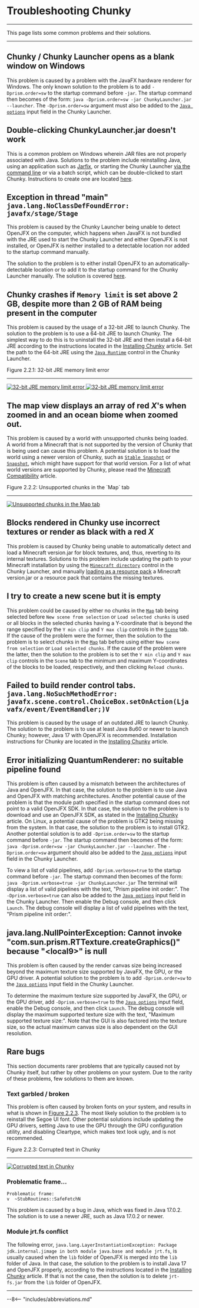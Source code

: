 # Troubleshooting Chunky

---

This page lists some common problems and their solutions.

---

## Chunky / Chunky Launcher opens as a blank window on Windows

This problem is caused by a problem with the JavaFX hardware renderer for Windows. The only known solution to the problem is to add `-Dprism.order=sw` to the startup command before `-jar`. The startup command then becomes of the form: `java -Dprism.order=sw -jar ChunkyLauncher.jar --launcher`. The `-Dprism.order=sw` argument must also be added to the [`Java options`](../../getting_started/configuring_chunky_launcher/#controls) input field in the Chunky Launcher.


## Double-clicking ChunkyLauncher.jar doesn't work

This is a common problem on Windows wherein JAR files are not properly associated with Java. Solutions to the problem include reinstalling Java, using an application such as <a href="https://johann.loefflmann.net/en/software/jarfix/index.html" target="_blank">Jarfix</a>, or starting the Chunky Launcher [via the command line](../../getting_started/installing_chunky#windows) or via a batch script, which can be double-clicked to start Chunky. Instructions to create one are located [here](../faq#how-do-i-pin-chunky-to-the-taskbar-create-shortcuts).


## Exception in thread "main" `java.lang.NoClassDefFoundError: javafx/stage/Stage`

This problem is caused by the Chunky Launcher being unable to detect OpenJFX on the computer, which happens when JavaFX is not bundled with the JRE used to start the Chunky Launcher and either OpenJFX is not installed, or OpenJFX is neither installed to a detectable location nor added to the startup command manually.

The solution to the problem is to either install OpenJFX to an automatically-detectable location or to add it to the startup command for the Chunky Launcher manually. The solution is covered [here](../../getting_started/installing_chunky#troubleshooting).


## Chunky crashes if `Memory limit` is set above 2 GB, despite more than 2 GB of RAM being present in the computer

This problem is caused by the usage of a 32-bit JRE to launch Chunky. The solution to the problem is to use a 64-bit JRE to launch Chunky. The simplest way to do this is to uninstall the 32-bit JRE and then install a 64-bit JRE according to the instructions located in the [Installing Chunky](../../getting_started/installing_chunky) article. Set the path to the 64-bit JRE using the [`Java Runtime`](../../getting_started/configuring_chunky_launcher#controls) control in the Chunky Launcher.

<div class="figure" id="figure-2-2-1">
  <p class="figure">
  Figure 2.2.1: 32-bit JRE memory limit error
  </p>
  <hr>
  <a href="../../img/support/heapsize_win32.png">
  <img class="figure" src="../../img/support/heapsize_win32.png" alt="32-bit JRE memory limit error">
  </a>
  <a href="../../img/support/heapsize_win32_console.png">
  <img class="figure" src="../../img/support/heapsize_win32_console.png" alt="32-bit JRE memory limit error">
  </a>
</div>


## The map view displays an array of red *X*'s when zoomed in and an ocean biome when zoomed out.

This problem is caused by a world with unsupported chunks being loaded. A world from a Minecraft that is not supported by the version of Chunky that is being used can cause this problem. A potential solution is to load the world using a newer version of Chunky, such as [`Stable Snapshot`](../../getting_started/configuring_chunky_launcher#controls) or [`Snapshot`](../..getting_started/configuring_chunky_launcher#controls), which might have support for that world version. For a list of what world versions are supported by Chunky, please read the [Minecraft Compatibility](../minecraft_compatibility) article.

<div class="figure" id="figure-2-2-2">
  <p class="figure">
  Figure 2.2.2: Unsupported chunks in the `Map` tab
  </p>
  <hr>
  <a href="../../img/support/unsupported_chunks_map_view.png">
  <img class="figure" src="../../img/support/unsupported_chunks_map_view.png" alt="Unsupported chunks in the Map tab">
  </a>
</div>


## Blocks rendered in Chunky use incorrect textures or render as black with a red *X*

This problem is caused by Chunky being unable to automatically detect and load a Minecraft version.jar for block textures, and, thus, reverting to its internal textures. Solutions to this problem include updating the path to your Minecraft installation by using the [`Minecraft directory`](../../getting_started/configuring_chunky_launcher#controls) control in the Chunky Launcher, and manually [loading as a resource pack](../faq#how-do-i-correctly-add-resource-packs) a Minecraft version.jar or a resource pack that contains the missing textures.


## I try to create a new scene but it is empty

This problem could be caused by either no chunks in the [`Map`](../../reference/user_interface/map) tab being selected before `New scene from selection` or `Load selected chunks` is used or all blocks in the selected chunks having a Y-coordinate that is beyond the range specified by the `Y min clip` and `Y max clip` controls in the [`Scene`](../../reference/user_interface/render_controls/scene) tab. If the cause of the problem were the former, then the solution to the problem is to select chunks in the [`Map`](../../reference/user_interface/map) tab before using either `New scene from selection` or `Load selected chunks`. If the cause of the problem were the latter, then the solution to the problem is to set the `Y min clip` and `Y max clip` controls in the `Scene` tab to the minimum and maximum Y-coordinates of the blocks to be loaded, respectively, and then clicking `Reload chunks`.


## Failed to build render control tabs. `java.lang.NoSuchMethodError: javafx.scene.control.ChoiceBox.setOnAction(Ljavafx/event/EventHandler;)V`

This problem is caused by the usage of an outdated JRE to launch Chunky. The solution to the problem is to use at least Java 8u60 or newer to launch Chunky; however, Java 17 with OpenJFX is recommended. Installation instructions for Chunky are located in the [Installing Chunky](../../getting_started/installing_chunky) article.


## Error initializing QuantumRenderer: no suitable pipeline found

This problem is often caused by a mismatch between the architectures of Java and OpenJFX. In that case, the solution to the problem is to use Java and OpenJFX with matching architectures. Another potential cause of the problem is that the module path specified in the startup command does not point to a valid OpenJFX SDK. In that case, the solution to the problem is to download and use an OpenJFX SDK, as stated in the [Installing Chunky](../../getting_started/installing_chunky) article. On Linux, a potential cause of the problem is GTK2 being missing from the system. In that case, the solution to the problem is to install GTK2. Another potential solution is to add `-Dprism.order=sw` to the startup command before `-jar`. The startup command then becomes of the form: `java -Dprism.order=sw -jar ChunkyLauncher.jar --launcher`. The `-Dprism.order=sw` argument should also be added to the [`Java options`](../../getting_started/configuring_chunky_launcher/#controls) input field in the Chunky Launcher.

To view a list of valid pipelines, add `-Dprism.verbose=true` to the startup command before `-jar`. The startup command then becomes of the form: `java -Dprism.verbose=true -jar ChunkyLauncher.jar` The terminal will display a list of valid pipelines with the text, "Prism pipeline init order:". The `-Dprism.verbose=true` can also be added to the [`Java options`](../../getting_started/configuring_chunky_launcher/#controls) input field in the Chunky Launcher. Then enable the Debug console, and then click `Launch`. The debug console will display a list of valid pipelines with the text, "Prism pipeline init order:".


## java.lang.NullPointerException: Cannot invoke "com.sun.prism.RTTexture.createGraphics()" because "&lt;local9&gt;" is null

This problem is often caused by the render canvas size being increased beyond the maximum texture size supported by JavaFX, the GPU, or the GPU driver. A potential solution to the problem is to add `-Dprism.order=sw` to the [`Java options`](../../getting_started/configuring_chunky_launcher/#controls) input field in the Chunky Launcher.

To determine the maximum texture size supported by JavaFX, the GPU, or the GPU driver, add `-Dprism.verbose=true` to the [`Java options`](../../getting_started/configuring_chunky_launcher/#controls) input field, enable the Debug console, and then click `Launch`. The debug console will display the maximum supported texture size with the text, "Maximum supported texture size:". Note that the GUI is also factored into the texture size, so the actual maximum canvas size is also dependent on the GUI resolution.


## Rare bugs

This section documents rarer problems that are typically caused not by Chunky itself, but rather by other problems on your system. Due to the rarity of these problems, few solutions to them are known.

### Text garbled / broken

This problem is often caused by broken fonts on your system, and results in what is shown in [Figure 2.2.3](#figure-2-2-3). The most likely solution to the problem is to reinstall the Segoe UI font. Other potential solutions include updating the GPU drivers, setting Java to use the GPU through the GPU configuration utility, and disabling Cleartype, which makes text look ugly, and is not recommended.

<div class="figure" id="figure-2-2-3">
  <p class="figure">
  Figure 2.2.3: Corrupted text in Chunky
  </p>
  <hr>
  <a href="../../img/support/rare_font_corruption.png">
  <img class="figure" src="../../img/support/rare_font_corruption.png" alt="Corrupted text in Chunky">
  </a>
</div>


### Problematic frame...

```
Problematic frame:
v  ~StubRoutines::SafeFetchN
```

This problem is caused by a bug in Java, which was fixed in Java 17.0.2. The solution is to use a newer JRE, such as Java 17.0.2 or newer.


### Module jrt.fs conflict

The following error, `java.lang.LayerInstantiationException: Package jdk.internal.jimage in both module java.base and module jrt.fs`, is usually caused when the `lib` folder of OpenJFX is merged into the `lib` folder of Java. In that case, the solution to the problem is to install Java 17 and OpenJFX properly, according to the instructions located in the [Installing Chunky](../../getting_started/installing_chunky) article. If that is not the case, then the solution is to delete `jrt-fs.jar` from the `lib` folder of OpenJFX.

---

--8<-- "includes/abbreviations.md"
